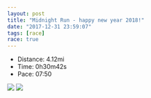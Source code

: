```yaml
---
layout: post
title: "Midnight Run - happy new year 2018!"
date: "2017-12-31 23:59:07"
tags: [race]
race: true
---
```

<ul>
 <li>Distance: 4.12mi</li>
 <li>Time: 0h30m42s</li>
 <li>Pace: 07:50</li>
</ul>

<img src='https://maps.googleapis.com/maps/api/staticmap?maptype=roadmap&path=enc:otzwFp|nbMhBeY}CMgGyIoPaE}NiLiCwFAaJcAcCg]wToQx@{MaM}LCAnCzCzHmCrJdCrIxMhJxChF~HzAfGrNfFlBpJiAzJnLvI|@tUvZvJQpChBdDwGH{C&key=AIzaSyC1MId7bFpkLXNAaYhBSTb8jLyiSqzbDtM&size=800x800'>

<img src='https://dgtzuqphqg23d.cloudfront.net/L1zaInr8N8HLGRfwcsQlYUVLnG5Wk17vcB50Mukug0I-431x768.jpg'>